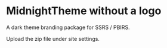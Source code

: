 # MidnightTheme without a logo
A dark theme branding package for SSRS / PBIRS. 

Upload the zip file under site settings.



